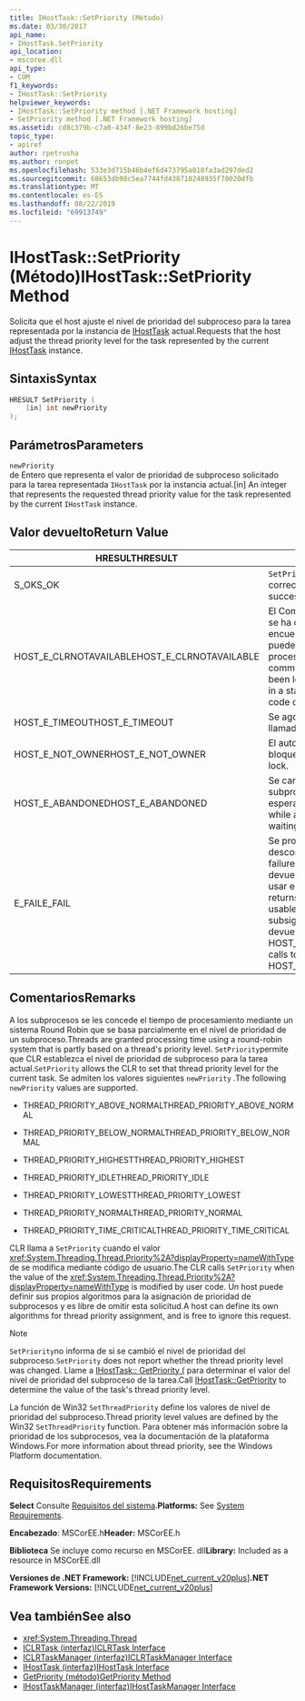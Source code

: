 ```yaml
---
title: IHostTask::SetPriority (Método)
ms.date: 03/30/2017
api_name:
- IHostTask.SetPriority
api_location:
- mscoree.dll
api_type:
- COM
f1_keywords:
- IHostTask::SetPriority
helpviewer_keywords:
- IHostTask::SetPriority method [.NET Framework hosting]
- SetPriority method [.NET Framework hosting]
ms.assetid: cd8c379b-c7a0-434f-8e23-899bd26be75d
topic_type:
- apiref
author: rpetrusha
ms.author: ronpet
ms.openlocfilehash: 533e3d715b46b4ef6d473795a010fa3ad297ded2
ms.sourcegitcommit: 68653db98c5ea7744fd438710248935f70020dfb
ms.translationtype: MT
ms.contentlocale: es-ES
ms.lasthandoff: 08/22/2019
ms.locfileid: "69913749"
---
```

# <a name="ihosttasksetpriority-method"></a><span data-ttu-id="55d3f-102">IHostTask::SetPriority (Método)</span><span class="sxs-lookup"><span data-stu-id="55d3f-102">IHostTask::SetPriority Method</span></span>
<span data-ttu-id="55d3f-103">Solicita que el host ajuste el nivel de prioridad del subproceso para la tarea representada por la instancia de [IHostTask](../../../../docs/framework/unmanaged-api/hosting/ihosttask-interface.md) actual.</span><span class="sxs-lookup"><span data-stu-id="55d3f-103">Requests that the host adjust the thread priority level for the task represented by the current [IHostTask](../../../../docs/framework/unmanaged-api/hosting/ihosttask-interface.md) instance.</span></span>  
  
## <a name="syntax"></a><span data-ttu-id="55d3f-104">Sintaxis</span><span class="sxs-lookup"><span data-stu-id="55d3f-104">Syntax</span></span>  
  
```cpp  
HRESULT SetPriority (  
    [in] int newPriority  
);  
```  
  
## <a name="parameters"></a><span data-ttu-id="55d3f-105">Parámetros</span><span class="sxs-lookup"><span data-stu-id="55d3f-105">Parameters</span></span>  
 `newPriority`  
 <span data-ttu-id="55d3f-106">de Entero que representa el valor de prioridad de subproceso solicitado para la tarea representada `IHostTask` por la instancia actual.</span><span class="sxs-lookup"><span data-stu-id="55d3f-106">[in] An integer that represents the requested thread priority value for the task represented by the current `IHostTask` instance.</span></span>  
  
## <a name="return-value"></a><span data-ttu-id="55d3f-107">Valor devuelto</span><span class="sxs-lookup"><span data-stu-id="55d3f-107">Return Value</span></span>  
  
|<span data-ttu-id="55d3f-108">HRESULT</span><span class="sxs-lookup"><span data-stu-id="55d3f-108">HRESULT</span></span>|<span data-ttu-id="55d3f-109">DESCRIPCIÓN</span><span class="sxs-lookup"><span data-stu-id="55d3f-109">Description</span></span>|  
|-------------|-----------------|  
|<span data-ttu-id="55d3f-110">S_OK</span><span class="sxs-lookup"><span data-stu-id="55d3f-110">S_OK</span></span>|<span data-ttu-id="55d3f-111">`SetPriority`se devolvió correctamente.</span><span class="sxs-lookup"><span data-stu-id="55d3f-111">`SetPriority` returned successfully.</span></span>|  
|<span data-ttu-id="55d3f-112">HOST_E_CLRNOTAVAILABLE</span><span class="sxs-lookup"><span data-stu-id="55d3f-112">HOST_E_CLRNOTAVAILABLE</span></span>|<span data-ttu-id="55d3f-113">El Common Language Runtime (CLR) no se ha cargado en un proceso o el CLR se encuentra en un estado en el que no puede ejecutar código administrado ni procesar la llamada correctamente.</span><span class="sxs-lookup"><span data-stu-id="55d3f-113">The common language runtime (CLR) has not been loaded into a process, or the CLR is in a state in which it cannot run managed code or process the call successfully.</span></span>|  
|<span data-ttu-id="55d3f-114">HOST_E_TIMEOUT</span><span class="sxs-lookup"><span data-stu-id="55d3f-114">HOST_E_TIMEOUT</span></span>|<span data-ttu-id="55d3f-115">Se agotó el tiempo de espera de la llamada.</span><span class="sxs-lookup"><span data-stu-id="55d3f-115">The call timed out.</span></span>|  
|<span data-ttu-id="55d3f-116">HOST_E_NOT_OWNER</span><span class="sxs-lookup"><span data-stu-id="55d3f-116">HOST_E_NOT_OWNER</span></span>|<span data-ttu-id="55d3f-117">El autor de la llamada no posee el bloqueo.</span><span class="sxs-lookup"><span data-stu-id="55d3f-117">The caller does not own the lock.</span></span>|  
|<span data-ttu-id="55d3f-118">HOST_E_ABANDONED</span><span class="sxs-lookup"><span data-stu-id="55d3f-118">HOST_E_ABANDONED</span></span>|<span data-ttu-id="55d3f-119">Se canceló un evento mientras un subproceso o fibra bloqueados estaba esperando en él.</span><span class="sxs-lookup"><span data-stu-id="55d3f-119">An event was canceled while a blocked thread or fiber was waiting on it.</span></span>|  
|<span data-ttu-id="55d3f-120">E_FAIL</span><span class="sxs-lookup"><span data-stu-id="55d3f-120">E_FAIL</span></span>|<span data-ttu-id="55d3f-121">Se produjo un error grave desconocido.</span><span class="sxs-lookup"><span data-stu-id="55d3f-121">An unknown catastrophic failure occurred.</span></span> <span data-ttu-id="55d3f-122">Cuando un método devuelve E_FAIL, el CLR ya no se puede usar en el proceso.</span><span class="sxs-lookup"><span data-stu-id="55d3f-122">When a method returns E_FAIL, the CLR is no longer usable within the process.</span></span> <span data-ttu-id="55d3f-123">Las llamadas subsiguientes a métodos de hospedaje devuelven HOST_E_CLRNOTAVAILABLE.</span><span class="sxs-lookup"><span data-stu-id="55d3f-123">Subsequent calls to hosting methods return HOST_E_CLRNOTAVAILABLE.</span></span>|  
  
## <a name="remarks"></a><span data-ttu-id="55d3f-124">Comentarios</span><span class="sxs-lookup"><span data-stu-id="55d3f-124">Remarks</span></span>  
 <span data-ttu-id="55d3f-125">A los subprocesos se les concede el tiempo de procesamiento mediante un sistema Round Robin que se basa parcialmente en el nivel de prioridad de un subproceso.</span><span class="sxs-lookup"><span data-stu-id="55d3f-125">Threads are granted processing time using a round-robin system that is partly based on a thread's priority level.</span></span> <span data-ttu-id="55d3f-126">`SetPriority`permite que CLR establezca el nivel de prioridad de subproceso para la tarea actual.</span><span class="sxs-lookup"><span data-stu-id="55d3f-126">`SetPriority` allows the CLR to set that thread priority level for the current task.</span></span> <span data-ttu-id="55d3f-127">Se admiten los valores siguientes `newPriority` .</span><span class="sxs-lookup"><span data-stu-id="55d3f-127">The following `newPriority` values are supported.</span></span>  
  
- <span data-ttu-id="55d3f-128">THREAD_PRIORITY_ABOVE_NORMAL</span><span class="sxs-lookup"><span data-stu-id="55d3f-128">THREAD_PRIORITY_ABOVE_NORMAL</span></span>  
  
- <span data-ttu-id="55d3f-129">THREAD_PRIORITY_BELOW_NORMAL</span><span class="sxs-lookup"><span data-stu-id="55d3f-129">THREAD_PRIORITY_BELOW_NORMAL</span></span>  
  
- <span data-ttu-id="55d3f-130">THREAD_PRIORITY_HIGHEST</span><span class="sxs-lookup"><span data-stu-id="55d3f-130">THREAD_PRIORITY_HIGHEST</span></span>  
  
- <span data-ttu-id="55d3f-131">THREAD_PRIORITY_IDLE</span><span class="sxs-lookup"><span data-stu-id="55d3f-131">THREAD_PRIORITY_IDLE</span></span>  
  
- <span data-ttu-id="55d3f-132">THREAD_PRIORITY_LOWEST</span><span class="sxs-lookup"><span data-stu-id="55d3f-132">THREAD_PRIORITY_LOWEST</span></span>  
  
- <span data-ttu-id="55d3f-133">THREAD_PRIORITY_NORMAL</span><span class="sxs-lookup"><span data-stu-id="55d3f-133">THREAD_PRIORITY_NORMAL</span></span>  
  
- <span data-ttu-id="55d3f-134">THREAD_PRIORITY_TIME_CRITICAL</span><span class="sxs-lookup"><span data-stu-id="55d3f-134">THREAD_PRIORITY_TIME_CRITICAL</span></span>  
  
 <span data-ttu-id="55d3f-135">CLR llama a `SetPriority` cuando el valor <xref:System.Threading.Thread.Priority%2A?displayProperty=nameWithType> de se modifica mediante código de usuario.</span><span class="sxs-lookup"><span data-stu-id="55d3f-135">The CLR calls `SetPriority` when the value of the <xref:System.Threading.Thread.Priority%2A?displayProperty=nameWithType> is modified by user code.</span></span> <span data-ttu-id="55d3f-136">Un host puede definir sus propios algoritmos para la asignación de prioridad de subprocesos y es libre de omitir esta solicitud.</span><span class="sxs-lookup"><span data-stu-id="55d3f-136">A host can define its own algorithms for thread priority assignment, and is free to ignore this request.</span></span>  
  
> [!NOTE]
> <span data-ttu-id="55d3f-137">`SetPriority`no informa de si se cambió el nivel de prioridad del subproceso.</span><span class="sxs-lookup"><span data-stu-id="55d3f-137">`SetPriority` does not report whether the thread priority level was changed.</span></span> <span data-ttu-id="55d3f-138">Llame a [IHostTask:: GetPriority (](../../../../docs/framework/unmanaged-api/hosting/ihosttask-getpriority-method.md) para determinar el valor del nivel de prioridad del subproceso de la tarea.</span><span class="sxs-lookup"><span data-stu-id="55d3f-138">Call [IHostTask::GetPriority](../../../../docs/framework/unmanaged-api/hosting/ihosttask-getpriority-method.md) to determine the value of the task's thread priority level.</span></span>  
  
 <span data-ttu-id="55d3f-139">La función de Win32 `SetThreadPriority` define los valores de nivel de prioridad del subproceso.</span><span class="sxs-lookup"><span data-stu-id="55d3f-139">Thread priority level values are defined by the Win32 `SetThreadPriority` function.</span></span> <span data-ttu-id="55d3f-140">Para obtener más información sobre la prioridad de los subprocesos, vea la documentación de la plataforma Windows.</span><span class="sxs-lookup"><span data-stu-id="55d3f-140">For more information about thread priority, see the Windows Platform documentation.</span></span>  
  
## <a name="requirements"></a><span data-ttu-id="55d3f-141">Requisitos</span><span class="sxs-lookup"><span data-stu-id="55d3f-141">Requirements</span></span>  
 <span data-ttu-id="55d3f-142">**Select** Consulte [Requisitos del sistema](../../../../docs/framework/get-started/system-requirements.md).</span><span class="sxs-lookup"><span data-stu-id="55d3f-142">**Platforms:** See [System Requirements](../../../../docs/framework/get-started/system-requirements.md).</span></span>  
  
 <span data-ttu-id="55d3f-143">**Encabezado**: MSCorEE.h</span><span class="sxs-lookup"><span data-stu-id="55d3f-143">**Header:** MSCorEE.h</span></span>  
  
 <span data-ttu-id="55d3f-144">**Biblioteca** Se incluye como recurso en MSCorEE. dll</span><span class="sxs-lookup"><span data-stu-id="55d3f-144">**Library:** Included as a resource in MSCorEE.dll</span></span>  
  
 <span data-ttu-id="55d3f-145">**Versiones de .NET Framework:** [!INCLUDE[net_current_v20plus](../../../../includes/net-current-v20plus-md.md)]</span><span class="sxs-lookup"><span data-stu-id="55d3f-145">**.NET Framework Versions:** [!INCLUDE[net_current_v20plus](../../../../includes/net-current-v20plus-md.md)]</span></span>  
  
## <a name="see-also"></a><span data-ttu-id="55d3f-146">Vea también</span><span class="sxs-lookup"><span data-stu-id="55d3f-146">See also</span></span>

- <xref:System.Threading.Thread>
- [<span data-ttu-id="55d3f-147">ICLRTask (interfaz)</span><span class="sxs-lookup"><span data-stu-id="55d3f-147">ICLRTask Interface</span></span>](../../../../docs/framework/unmanaged-api/hosting/iclrtask-interface.md)
- [<span data-ttu-id="55d3f-148">ICLRTaskManager (interfaz)</span><span class="sxs-lookup"><span data-stu-id="55d3f-148">ICLRTaskManager Interface</span></span>](../../../../docs/framework/unmanaged-api/hosting/iclrtaskmanager-interface.md)
- [<span data-ttu-id="55d3f-149">IHostTask (interfaz)</span><span class="sxs-lookup"><span data-stu-id="55d3f-149">IHostTask Interface</span></span>](../../../../docs/framework/unmanaged-api/hosting/ihosttask-interface.md)
- [<span data-ttu-id="55d3f-150">GetPriority (método)</span><span class="sxs-lookup"><span data-stu-id="55d3f-150">GetPriority Method</span></span>](../../../../docs/framework/unmanaged-api/hosting/ihosttask-getpriority-method.md)
- [<span data-ttu-id="55d3f-151">IHostTaskManager (interfaz)</span><span class="sxs-lookup"><span data-stu-id="55d3f-151">IHostTaskManager Interface</span></span>](../../../../docs/framework/unmanaged-api/hosting/ihosttaskmanager-interface.md)
